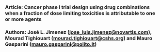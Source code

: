 ### Article: Cancer phase I trial design using drug combinations when a fraction of dose limiting toxicities is attributable to one or more agents
### Authors: José L. Jimenez (jose_luis.jimenez@novartis.com), Mourad Tighiouart (mourad.tighiouart@cshs.org) and Mauro Gasparini (mauro.gasparini@polito.it)

